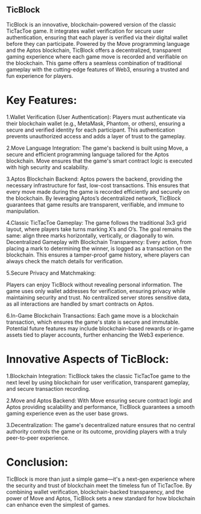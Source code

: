 ## TicBlock 
TicBlock is an innovative, blockchain-powered version of the classic TicTacToe game. It integrates wallet verification for secure user authentication, ensuring that each player is verified via their digital wallet before they can participate. Powered by the Move programming language and the Aptos blockchain, TicBlock offers a decentralized, transparent gaming experience where each game move is recorded and verifiable on the blockchain. This game offers a seamless combination of traditional gameplay with the cutting-edge features of Web3, ensuring a trusted and fun experience for players.

# Key Features:

1.Wallet Verification (User Authentication):
Players must authenticate via their blockchain wallet (e.g., MetaMask, Phantom, or others), ensuring a secure and verified identity for each participant. This authentication prevents unauthorized access and adds a layer of trust to the gameplay.

2.Move Language Integration:
The game's backend is built using Move, a secure and efficient programming language tailored for the Aptos blockchain. Move ensures that the game's smart contract logic is executed with high security and scalability.

3.Aptos Blockchain Backend:
Aptos powers the backend, providing the necessary infrastructure for fast, low-cost transactions. This ensures that every move made during the game is recorded efficiently and securely on the blockchain.
By leveraging Aptos’s decentralized network, TicBlock guarantees that game results are transparent, verifiable, and immune to manipulation.

4.Classic TicTacToe Gameplay:
The game follows the traditional 3x3 grid layout, where players take turns marking X’s and O’s. The goal remains the same: align three marks horizontally, vertically, or diagonally to win.
Decentralized Gameplay with Blockchain Transparency:
Every action, from placing a mark to determining the winner, is logged as a transaction on the blockchain. This ensures a tamper-proof game history, where players can always check the match details for verification.

5.Secure Privacy and Matchmaking:

Players can enjoy TicBlock without revealing personal information. The game uses only wallet addresses for verification, ensuring privacy while maintaining security and trust. No centralized server stores sensitive data, as all interactions are handled by smart contracts on Aptos.

6.In-Game Blockchain Transactions:
Each game move is a blockchain transaction, which ensures the game's state is secure and immutable. Potential future features may include blockchain-based rewards or in-game assets tied to player accounts, further enhancing the Web3 experience.

# Innovative Aspects of TicBlock:
1.Blockchain Integration: TicBlock takes the classic TicTacToe game to the next level by using blockchain for user verification, transparent gameplay, and secure transaction recording.


2.Move and Aptos Backend: With Move ensuring secure contract logic and Aptos providing scalability and performance, TicBlock guarantees a smooth gaming experience even as the user base grows.

3.Decentralization: The game's decentralized nature ensures that no central authority controls the game or its outcome, providing players with a truly peer-to-peer experience.


# Conclusion: 
TicBlock is more than just a simple game—it's a next-gen experience where the security and trust of blockchain meet the timeless fun of TicTacToe. By combining wallet verification, blockchain-backed transparency, and the power of Move and Aptos, TicBlock sets a new standard for how blockchain can enhance even the simplest of games.

